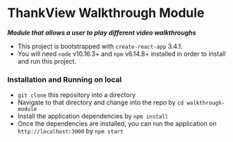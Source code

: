 # ThankView Walkthrough Module

***Module that allows a user to play different video walkthroughs***

- This project is bootstrapped with `create-react-app` 3.4.1.
- You will need `node` v10.16.3+ and `npm` v6.14.8+ installed in order to install and run this project.

### Installation and Running on local

- `git clone` this repository into a directory
- Navigate to that directory and change into the repo by `cd walkthrough-module`
- Install the application dependencies by `npm install`
- Once the dependencies are installed, you can run the application on `http://localhost:3000` by `npm start`
